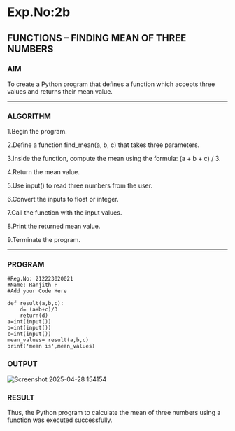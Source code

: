 # Exp.No:2b  
## FUNCTIONS – FINDING MEAN OF THREE NUMBERS

### AIM  
To create a Python program that defines a function which accepts three values and returns their mean value.

---

### ALGORITHM

1.Begin the program.

2.Define a function find_mean(a, b, c) that takes three parameters.

3.Inside the function, compute the mean using the formula: (a + b + c) / 3.

4.Return the mean value.

5.Use input() to read three numbers from the user.

6.Convert the inputs to float or integer.

7.Call the function with the input values.

8.Print the returned mean value.

9.Terminate the program.

---

### PROGRAM
```
#Reg.No: 212223020021
#Name: Ranjith P
#Add your Code Here

def result(a,b,c):
    d= (a+b+c)/3
    return(d)
a=int(input())
b=int(input())
c=int(input())
mean_values= result(a,b,c)
print('mean is',mean_values)

```
### OUTPUT
![Screenshot 2025-04-28 154154](https://github.com/user-attachments/assets/dd1900dc-4d3d-4909-acd5-2e9646cdd24f)

### RESULT
Thus, the Python program to calculate the mean of three numbers using a function was executed successfully.

